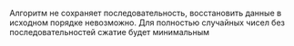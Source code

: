 Алгоритм не сохраняет последовательность, восстановить данные в исходном порядке невозможно.
Для полностью случайных чисел без последовательностей сжатие будет минимальным
